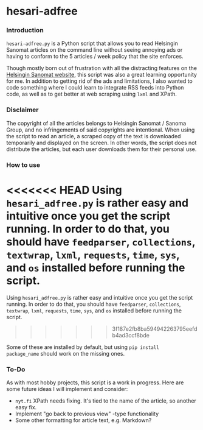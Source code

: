 # hesari-adfree

### Introduction 
<code>hesari-adfree.py</code> is a Python script that allows you to read Helsingin Sanomat articles on the command line without seeing 
annoying ads or having to conform to the 5 articles / week policy that the site enforces.

Though mostly born out of frustration with all the distracting features on the <a href="https://www.hs.fi">Helsingin Sanomat website</a>, this script 
was also a great learning opportunity for me. In addition to getting rid of the ads and limitations, I also wanted to code something where I could learn to integrate RSS feeds into Python code, as well as to get better at web scraping using <code>lxml</code> and XPath.

### Disclaimer
The copyright of all the articles belongs to Helsingin Sanomat / Sanoma Group, and no infringements of said copyrights are intentional. When using the script to read an article, a scraped copy of the text is downloaded temporarily and displayed on the screen. In other words, the script does not distribute the articles, but each user downloads them for their personal use.

### How to use
<<<<<<< HEAD
Using <code>hesari_adfree.py</code> is rather easy and intuitive once you get the script running. In order to do that, you should have <code>feedparser</code>, 
<code>collections</code>, <code>textwrap</code>, <code>lxml</code>, <code>requests</code>, <code>time</code>, <code>sys</code>, and <code>os</code> installed before running the script. 
=======
Using <code>hesari_adfree.py</code> is rather easy and intuitive once you get the script running. In order to do that, you should have <code>feedparser</code>, 
<code>collections</code>, <code>textwrap</code>, <code>lxml</code>, <code>requests</code>, <code>time</code>, <code>sys</code>, and <code>os</code> installed before running the script. 
>>>>>>> 3f187e2fb8ba594942263795eefdb4ad3ccf8bde

Some of these are installed by default, but using <code>pip install package_name</code> should work on the missing ones.

### To-Do
As with most hobby projects, this script is a work in progress. Here are some future ideas I will implement and consider:
- <code>nyt.fi</code> XPath needs fixing. It's tied to the name of the article, so another easy fix.
- Implement "go back to previous view" -type functionality
- Some other formatting for article text, e.g. Markdown?
